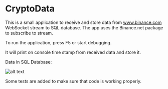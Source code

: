 # CryptoData

This is a small application to receive and store data from www.binance.com WebSocket stream to SQL database. 
The app uses the Binance.net package to subscribe to stream.

To run the application, press F5 or start debugging. 

It will print on console time stamp from received data and store it.

Data in SQL Database: 

![alt text](https://github.com/MDirvens/DataFiles/blob/main/Pictures/CryptoData.png)

Some tests are added to make sure that code is working properly.
